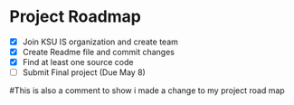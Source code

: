 # Project Roadmap
- [x] Join KSU IS organization and create team
- [x] Create Readme file and commit changes
- [x] Find at least one source code
- [ ] Submit Final project (Due May 8)

#This is also a comment to show i made a change to my project road map
